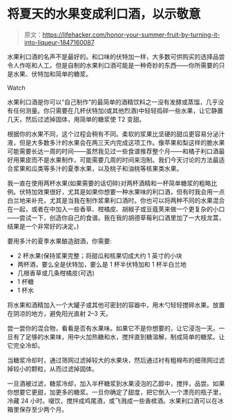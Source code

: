 # 将夏天的水果变成利口酒，以示敬意

> 原文：<https://lifehacker.com/honor-your-summer-fruit-by-turning-it-into-liqueur-1847160087>

水果利口酒的名声不是最好的。和口味的伏特加一样，大多数可供购买的选择品尝令人作呕和人工。但是自制的水果利口酒可能是一种奇妙的东西——你所需要的只是水果、伏特加和简单的糖浆。

Watch

水果利口酒是你可以“自己制作”的最简单的酒精饮料之一没有发酵或蒸馏，几乎没有任何测量。你只需要在几杯伏特加(或其他烈酒)中轻轻捣碎一些水果，让它静置几天，然后过滤掉固体，用简单的糖浆使 T2 变甜。

根据你的水果不同，这个过程会稍有不同。柔软的浆果比坚硬的甜瓜更容易分泌汁液，但是大多数多汁的水果会在两三天内完成这项工作。像苹果和梨这样的脆水果可能需要长达一周的时间——虽然我见过一些食谱推荐整个月——和橘子利口酒最好用果皮而不是水果制作，可能需要几周的时间来泡制。我们今天讨论的方法最适合浆果和瓜类等多汁的夏季水果，以及桃子和油桃等核果类水果。

我一直在使用两杯水果(如果需要的话切碎)对两杯酒精和一杯简单糖浆的粗略比例。伏特加效果很好，尤其是如果你想要一种水果味的利口酒，但有时我会用一点白兰地来补充，尤其是当我在制作浆果利口酒时。你也可以将两种不同的水果混合在一起，或者在中加入一些香草、柑橘皮、胡椒子或豆蔻荚来做一个更复杂的小口——尝试一下，创造你自己的食谱。我在我的胡德草莓利口酒里加了一大枝龙蒿，结果是一个非常好的决定。)

要用多汁的夏季水果酿造甜酒，你需要:

*   2 杯水果(保持浆果完整；将甜瓜和核果切成大约 1 英寸的小块
*   两杯酒，要么全是伏特加，要么是 1 杯半伏特加和 1 杯半白兰地
*   几根香草或几条柑橘皮(可选)
*   1 杯糖
*   1 杯水

将水果和酒精加入一个大罐子或其他可密封的容器中，用木勺轻轻搅碎水果。放置在阴凉的地方，避免阳光直射 2–3 天。

尝一尝你的混合物，看看是否有水果味。如果它不是你想要的，让它浸泡一天。一旦有了足够的水果味，用中火加热糖和水，搅拌直到糖溶解，制成简单的糖浆。让它完全冷却。

当糖浆冷却时，通过筛网过滤掉较大的水果块，然后通过衬有粗棉布的细筛网过滤掉较小的颗粒，从而过滤掉固体。

一旦酒被过滤，糖浆冷却，加入半杯糖浆到水果浸泡的乙醇中，搅拌，品尝。如果你想要它更甜，加更多的糖浆。一旦你确定了甜度，把它倒入一个漂亮的瓶子里，冷藏 24 小时。啜饮，搅拌成鸡尾酒，或飞溅成一些香槟酒。水果利口酒可以在冰箱里保存至少两个月。